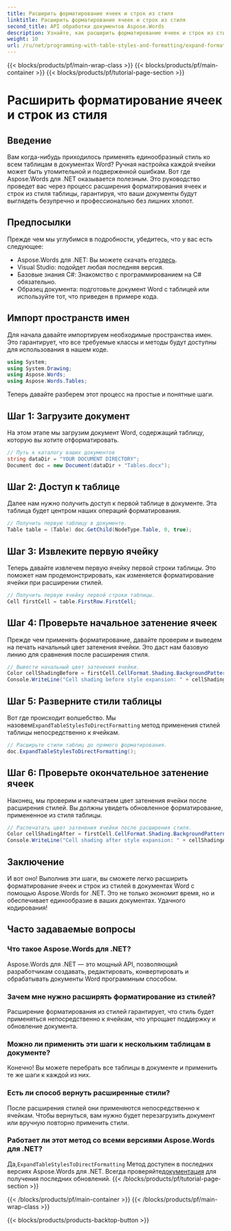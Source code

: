 ```yaml
---
title: Расширить форматирование ячеек и строк из стиля
linktitle: Расширить форматирование ячеек и строк из стиля
second_title: API обработки документов Aspose.Words
description: Узнайте, как расширить форматирование ячеек и строк из стилей в документах Word с помощью Aspose.Words для .NET. Пошаговое руководство включено.
weight: 10
url: /ru/net/programming-with-table-styles-and-formatting/expand-formatting-on-cells-and-row-from-style/
---
```


{{< blocks/products/pf/main-wrap-class >}}
{{< blocks/products/pf/main-container >}}
{{< blocks/products/pf/tutorial-page-section >}}

# Расширить форматирование ячеек и строк из стиля

## Введение

Вам когда-нибудь приходилось применять единообразный стиль ко всем таблицам в документах Word? Ручная настройка каждой ячейки может быть утомительной и подверженной ошибкам. Вот где Aspose.Words для .NET оказывается полезным. Это руководство проведет вас через процесс расширения форматирования ячеек и строк из стиля таблицы, гарантируя, что ваши документы будут выглядеть безупречно и профессионально без лишних хлопот.

## Предпосылки

Прежде чем мы углубимся в подробности, убедитесь, что у вас есть следующее:

-  Aspose.Words для .NET: Вы можете скачать его[здесь](https://releases.aspose.com/words/net/).
- Visual Studio: подойдет любая последняя версия.
- Базовые знания C#: Знакомство с программированием на C# обязательно.
- Образец документа: подготовьте документ Word с таблицей или используйте тот, что приведен в примере кода.

## Импорт пространств имен

Для начала давайте импортируем необходимые пространства имен. Это гарантирует, что все требуемые классы и методы будут доступны для использования в нашем коде.

```csharp
using System;
using System.Drawing;
using Aspose.Words;
using Aspose.Words.Tables;
```

Теперь давайте разберем этот процесс на простые и понятные шаги.

## Шаг 1: Загрузите документ

На этом этапе мы загрузим документ Word, содержащий таблицу, которую вы хотите отформатировать. 

```csharp
// Путь к каталогу ваших документов
string dataDir = "YOUR DOCUMENT DIRECTORY";
Document doc = new Document(dataDir + "Tables.docx");
```

## Шаг 2: Доступ к таблице

Далее нам нужно получить доступ к первой таблице в документе. Эта таблица будет центром наших операций форматирования.

```csharp
// Получить первую таблицу в документе.
Table table = (Table) doc.GetChild(NodeType.Table, 0, true);
```

## Шаг 3: Извлеките первую ячейку

Теперь давайте извлечем первую ячейку первой строки таблицы. Это поможет нам продемонстрировать, как изменяется форматирование ячейки при расширении стилей.

```csharp
// Получить первую ячейку первой строки таблицы.
Cell firstCell = table.FirstRow.FirstCell;
```

## Шаг 4: Проверьте начальное затенение ячеек

Прежде чем применять форматирование, давайте проверим и выведем на печать начальный цвет затенения ячейки. Это даст нам базовую линию для сравнения после расширения стиля.

```csharp
// Вывести начальный цвет затенения ячейки.
Color cellShadingBefore = firstCell.CellFormat.Shading.BackgroundPatternColor;
Console.WriteLine("Cell shading before style expansion: " + cellShadingBefore);
```

## Шаг 5: Разверните стили таблицы

 Вот где происходит волшебство. Мы назовем`ExpandTableStylesToDirectFormatting` метод применения стилей таблицы непосредственно к ячейкам.

```csharp
// Расширьте стили таблиц до прямого форматирования.
doc.ExpandTableStylesToDirectFormatting();
```

## Шаг 6: Проверьте окончательное затенение ячеек

Наконец, мы проверим и напечатаем цвет затенения ячейки после расширения стилей. Вы должны увидеть обновленное форматирование, примененное из стиля таблицы.

```csharp
// Распечатать цвет затенения ячейки после расширения стиля.
Color cellShadingAfter = firstCell.CellFormat.Shading.BackgroundPatternColor;
Console.WriteLine("Cell shading after style expansion: " + cellShadingAfter);
```

## Заключение

И вот оно! Выполнив эти шаги, вы сможете легко расширить форматирование ячеек и строк из стилей в документах Word с помощью Aspose.Words for .NET. Это не только экономит время, но и обеспечивает единообразие в ваших документах. Удачного кодирования!

## Часто задаваемые вопросы

### Что такое Aspose.Words для .NET?
Aspose.Words для .NET — это мощный API, позволяющий разработчикам создавать, редактировать, конвертировать и обрабатывать документы Word программным способом.

### Зачем мне нужно расширять форматирование из стилей?
Расширение форматирования из стилей гарантирует, что стиль будет применяться непосредственно к ячейкам, что упрощает поддержку и обновление документа.

### Можно ли применить эти шаги к нескольким таблицам в документе?
Конечно! Вы можете перебрать все таблицы в документе и применить те же шаги к каждой из них.

### Есть ли способ вернуть расширенные стили?
После расширения стилей они применяются непосредственно к ячейкам. Чтобы вернуться, вам нужно будет перезагрузить документ или вручную повторно применить стили.

### Работает ли этот метод со всеми версиями Aspose.Words для .NET?
 Да,`ExpandTableStylesToDirectFormatting` Метод доступен в последних версиях Aspose.Words для .NET. Всегда проверяйте[документация](https://reference.aspose.com/words/net/) для получения последних обновлений.
{{< /blocks/products/pf/tutorial-page-section >}}

{{< /blocks/products/pf/main-container >}}
{{< /blocks/products/pf/main-wrap-class >}}

{{< blocks/products/products-backtop-button >}}
